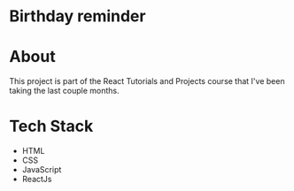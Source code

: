 # Birthday reminder

# About
This project is part of the React Tutorials and Projects course that I've been taking the last couple months. 

# Tech Stack
<ul>
<li>HTML
<li>CSS
<li>JavaScript
<li>ReactJs
  </ul>
